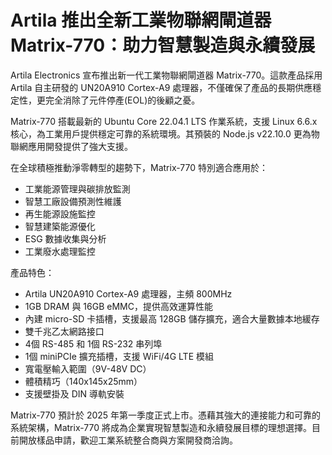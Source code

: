# Artila 推出全新工業物聯網閘道器 Matrix-770：助力智慧製造與永續發展

Artila Electronics 宣布推出新一代工業物聯網閘道器 Matrix-770。這款產品採用 Artila 自主研發的 UN20A910 Cortex-A9 處理器，不僅確保了產品的長期供應穩定性，更完全消除了元件停產(EOL)的後顧之憂。

Matrix-770 搭載最新的 Ubuntu Core 22.04.1 LTS 作業系統，支援 Linux 6.6.x 核心，為工業用戶提供穩定可靠的系統環境。其預裝的 Node.js v22.10.0 更為物聯網應用開發提供了強大支援。

在全球積極推動淨零轉型的趨勢下，Matrix-770 特別適合應用於：
- 工業能源管理與碳排放監測
- 智慧工廠設備預測性維護
- 再生能源設施監控
- 智慧建築能源優化
- ESG 數據收集與分析
- 工業廢水處理監控

產品特色：
- Artila UN20A910 Cortex-A9 處理器，主頻 800MHz
- 1GB DRAM 與 16GB eMMC，提供高效運算性能
- 內建 micro-SD 卡插槽，支援最高 128GB 儲存擴充，適合大量數據本地緩存
- 雙千兆乙太網路接口
- 4個 RS-485 和 1個 RS-232 串列埠
- 1個 miniPCIe 擴充插槽，支援 WiFi/4G LTE 模組
- 寬電壓輸入範圍（9V-48V DC）
- 體積精巧（140x145x25mm）
- 支援壁掛及 DIN 導軌安裝

Matrix-770 預計於 2025 年第一季度正式上市。憑藉其強大的連接能力和可靠的系統架構，Matrix-770 將成為企業實現智慧製造和永續發展目標的理想選擇。目前開放樣品申請，歡迎工業系統整合商與方案開發商洽詢。
